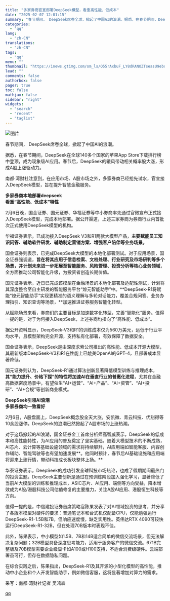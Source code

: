 ```yaml
---
title: "多家券商官宣部署DeepSeek模型，看重高性能、低成本"
date: "2025-02-07 12:01:15"
summary: "春节期间， DeepSeek席卷全球，掀起了中国AI的浪潮。据悉，在春节期间，DeepSeek在全球..."
categories:
  - "qq"
lang:
  - "zh-CN"
translations:
  - "zh-CN"
tags:
  - "qq"
menu: ""
thumbnail: "https://inews.gtimg.com/om_ls/O55rAxbuF_LY8dRANOZTseasU9ebdMEEqJ5I2DehHOr74AA_640360/0"
lead: ""
comments: false
authorbox: false
pager: true
toc: false
mathjax: false
sidebar: "right"
widgets:
  - "search"
  - "recent"
  - "taglist"
---
```


![图片](https://inews.gtimg.com/om_bt/OhpzuXqNAaLbiaun_ZrLgnpuSwZwjSHm4v1sOv70b5quUAA/641)

春节期间， DeepSeek席卷全球，掀起了中国AI的浪潮。  


据悉，在春节期间，DeepSeek在全球140多个国家的苹果App Store下载排行榜中登顶，成为现象级AI应用。春节后，DeepSeek的暖风带动相关概率股大涨，形成A股上涨驱动力。  
  
 南都·湾财社注意到，在应用市场、A股市场之外，多家券商已经抢先试水，官宣接入DeepSeek模型，旨在提升智慧金融服务。

**多家券商本地部署deepseek  
 看重“高性能、低成本”特性**

2月6日晚，国金证券、国元证券、华福证券等中小券商率先通过官微宣布正式接入DeepSeek模型，完成本地部署。据公开渠道，上述三家券商为券商行业内首批次正式使用DeepSeek模型的机构。  
  
 华福证券表示，已成功接入DeepSeek V3和R1两款大模型产品，**主要赋能员工知识问答、辅助软件研发、辅助制定营销方案、增强客户陪伴等业务场景。**

国金证券则表示，已完成DeepSeek大模型的本地化部署测试。对于应用场景，国金证券强调道，**旨在将其应用于信息检索、文档处理、行业研究及市场研判等多个场景，并计划未来进一步拓展至智能服务、风险管理、投资分析等核心业务领域**，全方面推动公司智能化升级，为投资者创造长期价值。

国元证券表示，近日已完成该模型在金融场景的本地化部署及适配性测试，计划将其深度整合至自主研发的智能服务平台“燎元智能助手”中。**DeepSeek-R1将赋能“燎元智能助手”实现更精准的语义理解与多轮对话能力，覆盖合规问答、业务办理指引、知识查询等场景，**加速推进证券服务智能化转型。  
  
 从赋能场景来看，券商们的主要目标是加速数字化转型，完善“智能化”服务。值得一提的是，对于为何接入DeepSeek，上述券商均指向了“高性能、低成本”。

据公开资料显示，DeepSeek-V3和R1的训练成本仅为560万美元，远低于行业平均水平，且模型架构完全开源，支持私有化部署，有效保障了数据安全。

国金证券表示，DeepSeek是由深度求索公司推出的高性能、低成本开源大模型，其最新版本DeepSeek-V3和R1在性能上已媲美OpenAI的GPT-4，且部署成本显著降低。

国元证券则认为，DeepSeek-R1通过算法创新显著降低模型训练与推理成本，**其“能力提升、价格下探”的特性将加速AI在垂直行业的普惠化进程**，尤其在金融高数据密度场景中，有望催生“AI+运营”、“AI+产品”、“AI+资管”、“AI+投研”、“AI+合规”等创新商业模式。

**DeepSeek引领AI浪潮  
 多家券商均一致看好**

2月6日，A股盘面上，DeepSeek概念股全天大涨，安凯微、青云科技、优刻得等10余股涨停。DeepSeek的浪潮已然掀起了A股市场的上涨热潮。

对于这场掀起的AI浪潮，国金证券金工首席分析师高智威表示，DeepSeek的低成本和高性能特性，为AI应用的普及奠定了坚实基础。随着大模型技术的不断成熟，AI芯片、云计算等基础设施领域的需求将持续攀升，AI应用端如智能客服、内容创作辅助、智能驾驶等也有望加速发展**。他同时预计，春节后AI基础设施和应用端将迎来上涨行情，带动科技成长板块整体上扬。**

华泰证券表示，DeepSeek的成功引发全球科技市场热论，也成了假期期间最热门的投资主题。DeepSeek主要创新是通过在预训练阶段加入强化学习，显著降低了当前AI大模型的训练和推理成本，ASIC芯片、AI应用、端侧等方向受益，降本增效成为A股/港股科技公司估值修复的主要推力，关注A股AI应用、港股恒生科技等方向。

值得一提的是，中信建投证券首席策略官陈果发表了对AI领域投资的思考，并分享了各版本模型对硬件的要求：普通笔记本和台式机仅配备CPU，仅能勉强运行DeepSeek-R1-1.5B和7B，但响应速度慢，缺乏实用性。英伟达RTX 4090可较快运行DeepSeek-R1-32B，但在处理70B版本时表现不佳。

此外，陈果表示，中小模型如1.5B、7B和14B适合简单的微信交流场景，但无法解决复杂问题；32B模型具备深度思考能力，适用于服务客户的微信交流。671B完整版及70B模型需要企业级显卡如A100或H100支持，不适合消费级硬件。云端部署虽可行，但存在数据隐私问题。

在综合实践之后，陈果指出，DeepSeek-R1及其开源的小型化模型的高性能，推动中小企业和个人开发智能助手，例如微信客服，这将显著增加对算力的需求。

采写：南都·湾财社记者 吴鸿森

[qq](https://new.qq.com/rain/a/20250207A03N5O00)
